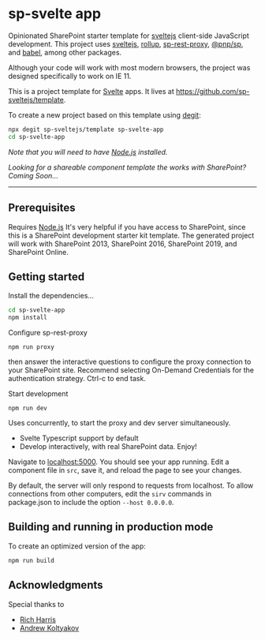 # sp-svelte app
Opinionated SharePoint starter template for [sveltejs](https://github.com/sveltejs) client-side JavaScript development.
This project uses [sveltejs](https://github.com/sveltejs), [rollup](https://github.com/rollup), [sp-rest-proxy](https://github.com/koltyakov/sp-rest-proxy), [@pnp/sp](https://pnp.github.io/pnpjs/sp/), and [babel](https://github.com/babel/babel), among other packages.

Although your code will work with most modern browsers, the project was designed specifically to work on IE 11.

This is a project template for [Svelte](https://svelte.dev) apps. It lives at https://github.com/sp-sveltejs/template.

To create a new project based on this template using [degit](https://github.com/Rich-Harris/degit):

```bash
npx degit sp-sveltejs/template sp-svelte-app
cd sp-svelte-app
```

*Note that you will need to have [Node.js](https://nodejs.org) installed.*

*Looking for a shareable component template the works with SharePoint? Coming Soon...*

---

## Prerequisites

Requires [Node.js](https://nodejs.org/)
It's very helpful if you have access to SharePoint, since this is a SharePoint development starter kit template.
The generated project will work with SharePoint 2013, SharePoint 2016, SharePoint 2019, and SharePoint Online. 

## Getting started

Install the dependencies...

```bash
cd sp-svelte-app
npm install
```

Configure sp-rest-proxy
````
npm run proxy
```` 
then answer the interactive questions to configure the proxy connection to your SharePoint site. Recommend selecting On-Demand Credentials for the authentication strategy.
Ctrl-c to end task.

Start development
````
npm run dev
````
Uses concurrently, to start the proxy and dev server simultaneously.
* Svelte Typescript support by default
* Develop interactively, with real SharePoint data. Enjoy!

Navigate to [localhost:5000](http://localhost:5000). You should see your app running. Edit a component file in `src`, save it, and reload the page to see your changes.

By default, the server will only respond to requests from localhost. To allow connections from other computers, edit the `sirv` commands in package.json to include the option `--host 0.0.0.0`.

## Building and running in production mode

To create an optimized version of the app:

```bash
npm run build
```

## Acknowledgments
Special thanks to
* [Rich Harris](https://github.com/Rich-Harris)
* [Andrew Koltyakov](https://github.com/koltyakov)
